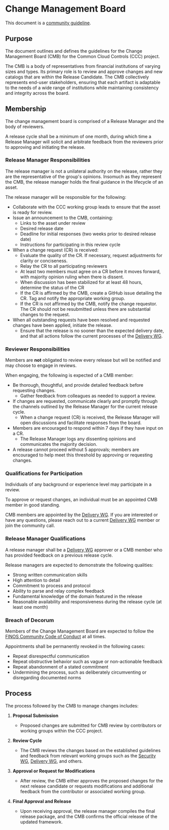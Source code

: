 # Change Management Board

This document is a [community guideline].

## Purpose

The document outlines and defines the guidelines for the Change Management Board (CMB) for the Common Cloud Controls (CCC) project.

The CMB is a body of representatives from financial institutions of varying sizes and types. Its primary role is to review and approve changes and new catalogs that are within the Release Candidate. The CMB collectively represents end-user stakeholders, ensuring that each artifact is adaptable to the needs of a wide range of institutions while maintaining consistency and integrity across the board.

## Membership

The change management board is comprised of a Release Manager and the body of reviewers.

A release cycle shall be a minimum of one month, during which time a Release Manager will solicit and arbitrate feedback from the reviewers prior to approving and initiating the release.

### Release Manager Responsibilities

The release manager is not a unilateral authority on the release, rather they are the representative of the group's opinions. Insomuch as they represent the CMB, the release manager holds the final guidance in the lifecycle of an asset.

The release manager will be responsible for the following:

- Collaborate with the CCC working group leads to ensure that the asset is ready for review.
- Issue an announcement to the CMB, containing:
  - Links to the asset under review
  - Desired release date
  - Deadline for initial responses (two weeks prior to desired release date)
  - Instructions for participating in this review cycle
- When a change request (CR) is received:
  - Evaluate the quality of the CR. If necessary, request adjustments for clarity or conciseness.
  - Relay the CR to all participating reviewers
  - At least two members must agree on a CR before it moves forward, with majority opinion ruling when there is dissent.
  - When discussion has been stabilized for at least 48 hours, determine the status of the CR
  - If the CR is affirmed by the CMB, create a GitHub issue detailing the CR. Tag and notify the appropriate working group.
  - If the CR is not affirmed by the CMB, notify the change requestor. The CR should not be resubmitted unless there are substantial changes to the request.
- When all outstanding requests have been resolved and requested changes have been applied, initiate the release.
  - Ensure that the release is no sooner than the expected delivery date, and that all actions follow the current processes of the [Delivery WG].

### Reviewer Responsibilities

Members are **not** obligated to review every release but will be notified and may choose to engage in reviews.

When engaging, the following is expected of a CMB member:

- Be thorough, thoughtful, and provide detailed feedback before requesting changes.
  - Gather feedback from colleagues as needed to support a review.
- If changes are requested, communicate clearly and promptly through the channels outlined by the Release Manager for the current release cycle.
  - When a change request (CR) is received, the Release Manager will open discussions and facilitate responses from the board.
- Members are encouraged to respond within 7 days if they have input on a CR.
  - The Release Manager logs any dissenting opinions and communicates the majority decision.
- A release cannot proceed without 5 approvals; members are encouraged to help meet this threshold by approving or requesting changes.

### Qualifications for Participation

Individuals of any background or experience level may participate in a review.

To approve or request changes, an individual must be an appointed CMB member in good standing.

CMB members are appointed by the [Delivery WG]. If you are interested or have any questions, please reach out to a current [Delivery WG] member or join the community call.

### Release Manager Qualifications

A release manager shall be a [Delivery WG] approver or a CMB member who has provided feedback on a previous release cycle.

Release managers are expected to demonstrate the following qualities:

- Strong written communication skills
- High attention to detail
- Commitment to process and protocol
- Ability to parse and relay complex feedback
- Fundamental knowledge of the domain featured in the release
- Reasonable availability and responsiveness during the release cycle (at least one month)

### Breach of Decorum

Members of the Change Management Board are expected to follow the [FINOS Community Code of Conduct](https://community.finos.org/docs/governance/code-of-conduct) at all times.

Appointments shall be permanently revoked in the following cases:

- Repeat disrespectful communication
- Repeat obstructive behavior such as vague or non-actionable feedback
- Repeat abandonment of a stated commitment
- Undermining the process, such as deliberately circumventing or disregarding documented norms

## Process

The process followed by the CMB to manage changes includes:

1. **Proposal Submission**

   - Proposed changes are submitted for CMB review by contributors or working groups within the CCC project.

2. **Review Cycle**

   - The CMB reviews the changes based on the established guidelines and feedback from relevant working groups such as the [Security WG], [Delivery WG], and others.

3. **Approval or Request for Modifications**

   - After review, the CMB either approves the proposed changes for the next release candidate or requests modifications and additional feedback from the contributor or associated working group.

4. **Final Approval and Release**
   - Upon receiving approval, the release manager compiles the final release package, and the CMB confirms the official release of the updated framework.

[Security WG]: ../working-groups/security/charter.md
[Delivery WG]: ../working-groups/delivery/charter.md
[community guideline]: ./README.md
